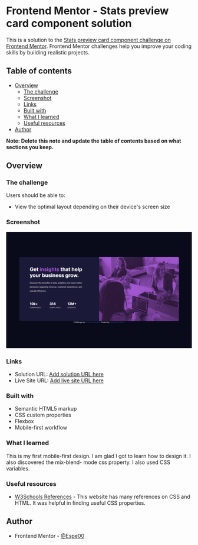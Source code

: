 # Frontend Mentor - Stats preview card component solution

This is a solution to the [Stats preview card component challenge on Frontend Mentor](https://www.frontendmentor.io/challenges/stats-preview-card-component-8JqbgoU62). Frontend Mentor challenges help you improve your coding skills by building realistic projects. 

## Table of contents

- [Overview](#overview)
  - [The challenge](#the-challenge)
  - [Screenshot](#screenshot)
  - [Links](#links)
  - [Built with](#built-with)
  - [What I learned](#what-i-learned)
  - [Useful resources](#useful-resources)
- [Author](#author)


**Note: Delete this note and update the table of contents based on what sections you keep.**

## Overview

### The challenge

Users should be able to:

- View the optimal layout depending on their device's screen size

### Screenshot

![](screenshot/127.0.0.1_5500_stats-preview-card-component-main_%20(1).png)


### Links

- Solution URL: [Add solution URL here](https://github.com/Espe00/stats-preview-card-component.git)
- Live Site URL: [Add live site URL here](https://your-live-site-url.com)



### Built with

- Semantic HTML5 markup
- CSS custom properties
- Flexbox
- Mobile-first workflow

### What I learned

This is my first mobile-first design. I am glad I got to learn how to design it. I also discovered the mix-blend- mode css property. I also used CSS variables.

### Useful resources

- [W3Schools References](https://www.w3schools.com) - This website has many references on CSS and HTML. It was helpful in finding useful CSS properties.


## Author

- Frontend Mentor - [@Espe00](https://www.frontendmentor.io/profile/Espe00)



